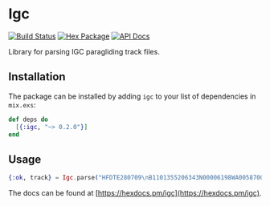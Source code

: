 # Igc

[![Build Status](https://circleci.com/gh/balexand/igc/tree/master.svg?style=shield)](https://circleci.com/gh/balexand/igc)
[![Hex Package](http://img.shields.io/hexpm/v/igc.svg?style=flat)](https://hex.pm/packages/igc)
[![API Docs](https://img.shields.io/badge/api-docs-yellow.svg?style=flat)](https://hexdocs.pm/igc/)

Library for parsing IGC paragliding track files.

## Installation

The package can be installed by adding `igc` to your list of dependencies in
`mix.exs`:

```elixir
def deps do
  [{:igc, "~> 0.2.0"}]
end
```

## Usage

```elixir
{:ok, track} = Igc.parse("HFDTE280709\nB1101355206343N00006198WA0058700558")
```

The docs can be found at [https://hexdocs.pm/igc](https://hexdocs.pm/igc).

